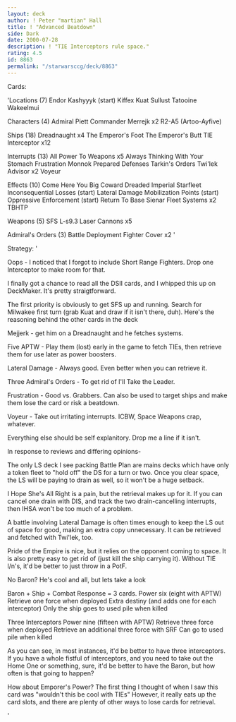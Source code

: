 ```yaml
---
layout: deck
author: ! Peter "martian" Hall
title: ! "Advanced Beatdown"
side: Dark
date: 2000-07-28
description: ! "TIE Interceptors rule space."
rating: 4.5
id: 8863
permalink: "/starwarsccg/deck/8863"
---
```

Cards: 

'Locations (7)
Endor
Kashyyyk (start)
Kiffex
Kuat
Sullust
Tatooine
Wakeelmui

Characters (4)
Admiral Piett
Commander Merrejk  x2
R2-A5 (Artoo-Ayfive)

Ships (18)
Dreadnaught x4
The Emperor's Foot
The Emperor's Butt
TIE Interceptor  x12

Interrupts (13)
All Power To Weapons  x5
Always Thinking With Your Stomach
Frustration
Monnok
Prepared Defenses
Tarkin's Orders
Twi'lek Advisor  x2
Voyeur

Effects (10)
Come Here You Big Coward
Dreaded Imperial Starfleet
Inconsequential Losses (start)
Lateral Damage
Mobilization Points (start)
Oppressive Enforcement (start)
Return To Base
Sienar Fleet Systems  x2
TBHTP

Weapons (5)
SFS L-s9.3 Laser Cannons  x5

Admiral's Orders (3)
Battle Deployment
Fighter Cover x2
'

Strategy: '

Oops - I noticed that I forgot to include Short Range Fighters. Drop one Interceptor to make room for that.

I finally got a chance to read all the DSII cards, and I whipped this up on DeckMaker. It's pretty straigtforward.

The first priority is obviously to get SFS up and running. Search for Milwakee first turn (grab Kuat and draw if it isn't there, duh). Here's the reasoning behind the other cards in the deck

Mejjerk - get him on a Dreadnaught and he fetches systems.

Five APTW - Play them (lost) early in the game to fetch TIEs, then retrieve them for use later as power boosters.

Lateral Damage - Always good. Even better when you can retrieve it.

Three Admiral's Orders - To get rid of I'll Take the Leader.

Frustration - Good vs. Grabbers. Can also be used to target ships and make them lose the card or risk a beatdown.

Voyeur - Take out irritating interrupts. ICBW, Space Weapons crap, whatever.

Everything else should be self explanitory. Drop me a line if it isn't.


In response to reviews and differing opinions-

The only LS deck I see packing Battle Plan are mains decks which have only a token fleet to "hold off" the DS for a turn or two. Once you clear space, the LS will be paying to drain as well, so it won't be a huge setback.

I Hope She's All Right is a pain, but the retrieval makes up for it. If you can cancel one drain with DIS, and track the two drain-cancelling interrupts, then IHSA won't be too much of a problem.

A battle involving Lateral Damage is often times enough to keep the LS out of space for good, making an extra copy unnecessary. It can be retrieved and fetched with Twi'lek, too.

Pride of the Empire is nice, but it relies on the opponent coming to space. It is also pretty easy to get rid of (just kill the ship carrying it). Without TIE l/n's, it'd be better to just throw in a PotF.

No Baron? He's cool and all, but lets take a look

Baron + Ship + Combat Response = 3 cards.
  Power six (eight with APTW)
  Retrieve one force when deployed
  Extra destiny (and adds one for each interceptor)
  Only the ship goes to used pile when killed

Three Interceptors
  Power nine (fifteen with APTW)
  Retrieve three force when deployed
  Retrieve an additional three force with SRF
  Can go to used pile when killed

As you can see, in most instances, it'd be better to have three interceptors. If you have a whole fistful of interceptors, and you need to take out the Home One or something, sure, it'd be better to have the Baron, but how often is that going to happen?

How about Emporer's Power? The first thing I thought of when I saw this card was "wouldn't this be cool with TIEs" However, it really eats up the card slots, and there are plenty of other ways to lose cards for retrieval.

'
